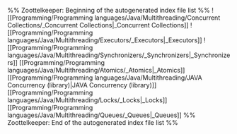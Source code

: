 %% Zoottelkeeper: Beginning of the autogenerated index file list  %%
 ![[Programming/Programming languages/Java/Multithreading/Concurrent Collections/_Concurrent Collections|_Concurrent Collections]]
 ![[Programming/Programming languages/Java/Multithreading/Executors/_Executors|_Executors]]
 ![[Programming/Programming languages/Java/Multithreading/Synchronizers/_Synchronizers|_Synchronizers]]
 [[Programming/Programming languages/Java/Multithreading/Atomics/_Atomics|_Atomics]]
 [[Programming/Programming languages/Java/Multithreading/JAVA Concurrency (library)|JAVA Concurrency (library)]]
 [[Programming/Programming languages/Java/Multithreading/Locks/_Locks|_Locks]]
 [[Programming/Programming languages/Java/Multithreading/Queues/_Queues|_Queues]]
%% Zoottelkeeper: End of the autogenerated index file list  %%
